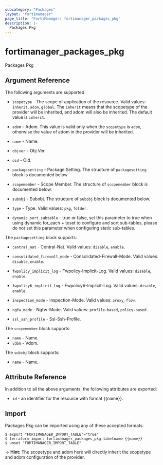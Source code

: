 ```yaml
---
subcategory: "Packages"
layout: "fortimanager"
page_title: "FortiManager: fortimanager_packages_pkg"
description: |-
  Packages Pkg
---
```


# fortimanager_packages_pkg
Packages Pkg

## Argument Reference


The following arguments are supported:

* `scopetype` - The scope of application of the resource. Valid values: `inherit`, `adom`, `global`. The `inherit` means that the scopetype of the provider will be inherited, and adom will also be inherited. The default value is `inherit`.
* `adom` - Adom. This value is valid only when the `scopetype` is `adom`, otherwise the value of adom in the provider will be inherited.

* `name` - Name.
* `objver` - Obj Ver.
* `oid` - Oid.
* `packagesetting` - Package Setting. The structure of `packagesetting` block is documented below.
* `scopemember` - Scope Member. The structure of `scopemember` block is documented below.
* `subobj` - Subobj. The structure of `subobj` block is documented below.
* `type` - Type. Valid values: `pkg`, `folder`.

* `dynamic_sort_subtable` - true or false, set this parameter to true when using dynamic for_each + toset to configure and sort sub-tables, please do not set this parameter when configuring static sub-tables.

The `packagesetting` block supports:

* `central_nat` - Central-Nat. Valid values: `disable`, `enable`.

* `consolidated_firewall_mode` - Consolidated-Firewall-Mode. Valid values: `disable`, `enable`.

* `fwpolicy_implicit_log` - Fwpolicy-Implicit-Log. Valid values: `disable`, `enable`.

* `fwpolicy6_implicit_log` - Fwpolicy6-Implicit-Log. Valid values: `disable`, `enable`.

* `inspection_mode` - Inspection-Mode. Valid values: `proxy`, `flow`.

* `ngfw_mode` - Ngfw-Mode. Valid values: `profile-based`, `policy-based`.

* `ssl_ssh_profile` - Ssl-Ssh-Profile.

The `scopemember` block supports:

* `name` - Name.
* `vdom` - Vdom.

The `subobj` block supports:

* `name` - Name.


## Attribute Reference

In addition to all the above arguments, the following attributes are exported:
* `id` - an identifier for the resource with format {{name}}.

## Import

Packages Pkg can be imported using any of these accepted formats:
```
$ export "FORTIMANAGER_IMPORT_TABLE"="true"
$ terraform import fortimanager_packages_pkg.labelname {{name}}
$ unset "FORTIMANAGER_IMPORT_TABLE"
```
-> **Hint:** The scopetype and adom here will directly inherit the scopetype and adom configuration of the provider.
